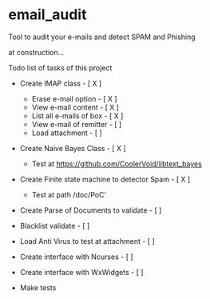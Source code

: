 # email_audit
Tool to audit your e-mails and detect SPAM and Phishing

at construction...

Todo list of tasks of this project 

* Create IMAP class - [ X ]
	- Erase e-mail option - [ X ]
	- View e-mail content - [ X ]
	- List all e-mails of box - [ X ]
	- View  e-mail of remitter - [  ]
	- Load attachment - [  ]

* Create Naive Bayes Class - [ X ] 
	- Test at https://github.com/CoolerVoid/libtext_bayes  

* Create Finite state machine to detector Spam - [ X ]  
	- Test at path /doc/PoC'

* Create Parse of Documents to validate - [  ]

* Blacklist validate - [ ]

* Load Anti Virus to test at attachment - [ ]

* Create interface with Ncurses - [  ]

* Create interface with WxWidgets - [  ]

* Make tests

